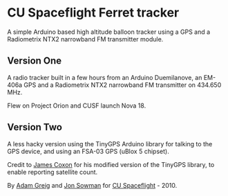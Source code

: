 # CU Spaceflight Ferret tracker  

A simple Arduino based high altitude balloon tracker using a GPS and a Radiometrix NTX2 narrowband FM transmitter module.  

## Version One

A radio tracker built in a few hours from an Arduino Duemilanove, an EM-406a GPS and a Radiometrix NTX2 narrowband FM transmitter on 434.650 MHz.  

Flew on Project Orion and CUSF launch Nova 18.  

## Version Two

A less hacky version using the TinyGPS Arduino library for talking to the GPS device, and using an FSA-03 GPS (uBlox 5 chipset).  

Credit to [James Coxon](http://github.com/jamescoxon) for his modified version of the TinyGPS library, to enable reporting satellite count.  

By [Adam Greig](http://github.com/randomskk) and [Jon Sowman](http://github.com/jonsowman) for [CU Spaceflight](http://www.cuspaceflight.co.uk) - 2010.  

